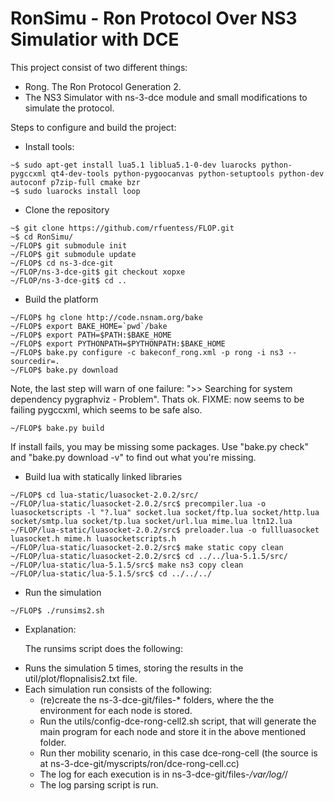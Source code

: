 RonSimu - Ron Protocol Over NS3 Simulatior with DCE
======

This project consist of two different things:
- Rong. The Ron Protocol Generation 2.
- The NS3 Simulator with ns-3-dce module and small modifications to simulate the protocol.

Steps to configure and build the project:

- Install tools:

```
~$ sudo apt-get install lua5.1 liblua5.1-0-dev luarocks python-pygccxml qt4-dev-tools python-pygoocanvas python-setuptools python-dev autoconf p7zip-full cmake bzr 
~$ sudo luarocks install loop
```

- Clone the repository

```
~$ git clone https://github.com/rfuentess/FLOP.git
~$ cd RonSimu/
~/FLOP$ git submodule init
~/FLOP$ git submodule update
~/FLOP$ cd ns-3-dce-git
~/FLOP/ns-3-dce-git$ git checkout xopxe
~/FLOP/ns-3-dce-git$ cd ..
```

- Build the platform

```
~/FLOP$ hg clone http://code.nsnam.org/bake
~/FLOP$ export BAKE_HOME=`pwd`/bake
~/FLOP$ export PATH=$PATH:$BAKE_HOME
~/FLOP$ export PYTHONPATH=$PYTHONPATH:$BAKE_HOME
~/FLOP$ bake.py configure -c bakeconf_rong.xml -p rong -i ns3 --sourcedir=.
~/FLOP$ bake.py download
```
Note, the last step will warn of one failure: ">> Searching for system dependency pygraphviz - Problem". Thats ok.
FIXME: now seems to be failing pygccxml, which seems to be safe also.

```
~/FLOP$ bake.py build
```

If install fails, you may be missing some packages. Use "bake.py check" and "bake.py download -v" to find out what you're missing.


- Build lua with statically linked libraries

```
~/FLOP$ cd lua-static/luasocket-2.0.2/src/
~/FLOP/lua-static/luasocket-2.0.2/src$ precompiler.lua -o luasocketscripts -l "?.lua" socket.lua socket/ftp.lua socket/http.lua socket/smtp.lua socket/tp.lua socket/url.lua mime.lua ltn12.lua
~/FLOP/lua-static/luasocket-2.0.2/src$ preloader.lua -o fullluasocket luasocket.h mime.h luasocketscripts.h
~/FLOP/lua-static/luasocket-2.0.2/src$ make static copy clean
~/FLOP/lua-static/luasocket-2.0.2/src$ cd ../../lua-5.1.5/src/
~/FLOP/lua-static/lua-5.1.5/src$ make ns3 copy clean
~/FLOP/lua-static/lua-5.1.5/src$ cd ../../../
```

- Run the simulation

```
~/FLOP$ ./runsims2.sh

```

- Explanation:

  The runsims script does the following:
* Runs the simulation 5 times, storing the results in the util\/plot\/flopnalisis2.txt file.
* Each simulation run consists of the following:
  * (re)create the ns\-3\-dce\-git\/files\-* folders, where the the environment for each node is stored.
  * Run the utils\/config\-dce\-rong\-cell2.sh script, that will generate the main program for each node and store it in the above mentioned folder.
  * Run ther mobility scenario, in this case dce-rong-cell (the source is at ns-3-dce-git\/myscripts\/ron\/dce\-rong\-cell.cc)
  * The log for each execution is in ns-3-dce-git/files-*\/var\/log\/*\/
  * The log parsing script is run.



